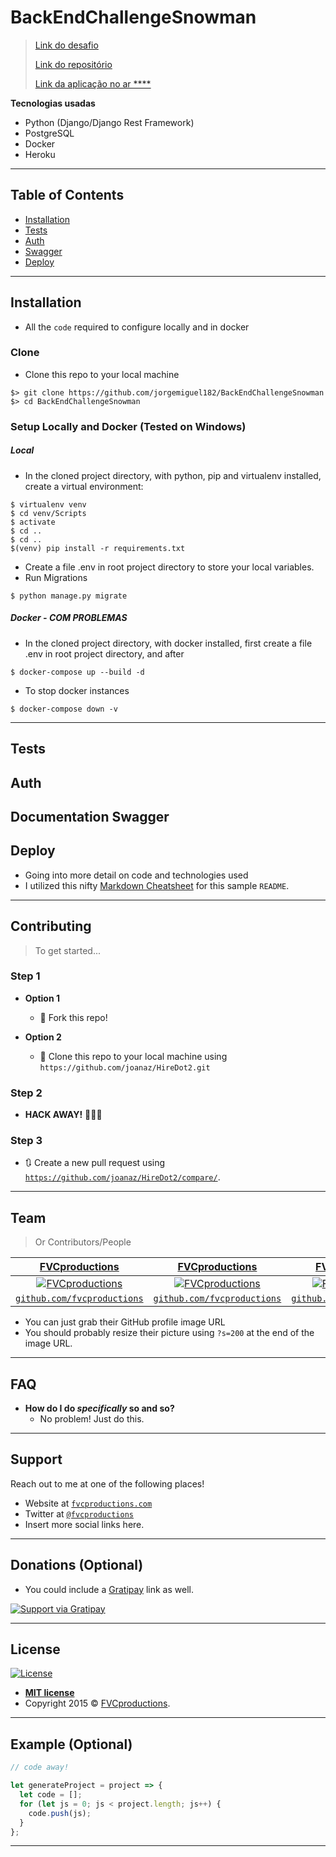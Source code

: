 # BackEndChallengeSnowman

> <p> <a href="https://gitlab.com/snowman-labs/backend-challenge"> Link do desafio </a> </p> 
> <p> <a href="https://github.com/jorgemiguel182/BackEndChallengeSnowman"> Link do repositório </a> </p> 
> <p> <a href="#"> Link da aplicação no ar ****</a> </p> 


**Tecnologias usadas**

- Python (Django/Django Rest Framework)
- PostgreSQL
- Docker
- Heroku

---

## Table of Contents 

- [Installation](#installation)
- [Tests](#tests)
- [Auth](#auth)
- [Swagger](#swagger)
- [Deploy](#deploy)

---

## Installation

- All the `code` required to configure locally and in docker

### Clone

- Clone this repo to your local machine 
```shell
$> git clone https://github.com/jorgemiguel182/BackEndChallengeSnowman
$> cd BackEndChallengeSnowman
```

### Setup Locally and Docker (Tested on Windows)

#####  Local
- In the cloned project directory, with python, pip and virtualenv installed, create a virtual environment:

```shell
$ virtualenv venv
$ cd venv/Scripts
$ activate
$ cd ..
$ cd ..
$(venv) pip install -r requirements.txt
```
- Create a file .env in root project directory to store your local variables.
- Run Migrations
```shell
$ python manage.py migrate
```


##### Docker - COM PROBLEMAS
- In the cloned project directory, with docker installed, first create a file .env in root project directory, and after
```shell
$ docker-compose up --build -d
```

- To stop docker instances

```shell
$ docker-compose down -v
```

---

## Tests
## Auth
## Documentation Swagger
## Deploy

- Going into more detail on code and technologies used
- I utilized this nifty <a href="https://github.com/adam-p/markdown-here/wiki/Markdown-Cheatsheet" target="_blank">Markdown Cheatsheet</a> for this sample `README`.

---

## Contributing

> To get started...

### Step 1

- **Option 1**
    - 🍴 Fork this repo!

- **Option 2**
    - 👯 Clone this repo to your local machine using `https://github.com/joanaz/HireDot2.git`

### Step 2

- **HACK AWAY!** 🔨🔨🔨

### Step 3

- 🔃 Create a new pull request using <a href="https://github.com/joanaz/HireDot2/compare/" target="_blank">`https://github.com/joanaz/HireDot2/compare/`</a>.

---

## Team

> Or Contributors/People

| <a href="http://fvcproductions.com" target="_blank">**FVCproductions**</a> | <a href="http://fvcproductions.com" target="_blank">**FVCproductions**</a> | <a href="http://fvcproductions.com" target="_blank">**FVCproductions**</a> |
| :---: |:---:| :---:|
| [![FVCproductions](https://avatars1.githubusercontent.com/u/4284691?v=3&s=200)](http://fvcproductions.com)    | [![FVCproductions](https://avatars1.githubusercontent.com/u/4284691?v=3&s=200)](http://fvcproductions.com) | [![FVCproductions](https://avatars1.githubusercontent.com/u/4284691?v=3&s=200)](http://fvcproductions.com)  |
| <a href="http://github.com/fvcproductions" target="_blank">`github.com/fvcproductions`</a> | <a href="http://github.com/fvcproductions" target="_blank">`github.com/fvcproductions`</a> | <a href="http://github.com/fvcproductions" target="_blank">`github.com/fvcproductions`</a> |

- You can just grab their GitHub profile image URL
- You should probably resize their picture using `?s=200` at the end of the image URL.

---

## FAQ

- **How do I do *specifically* so and so?**
    - No problem! Just do this.

---

## Support

Reach out to me at one of the following places!

- Website at <a href="http://fvcproductions.com" target="_blank">`fvcproductions.com`</a>
- Twitter at <a href="http://twitter.com/fvcproductions" target="_blank">`@fvcproductions`</a>
- Insert more social links here.

---

## Donations (Optional)

- You could include a <a href="https://cdn.rawgit.com/gratipay/gratipay-badge/2.3.0/dist/gratipay.png" target="_blank">Gratipay</a> link as well.

[![Support via Gratipay](https://cdn.rawgit.com/gratipay/gratipay-badge/2.3.0/dist/gratipay.png)](https://gratipay.com/fvcproductions/)


---

## License

[![License](http://img.shields.io/:license-mit-blue.svg?style=flat-square)](http://badges.mit-license.org)

- **[MIT license](http://opensource.org/licenses/mit-license.php)**
- Copyright 2015 © <a href="http://fvcproductions.com" target="_blank">FVCproductions</a>.


---

## Example (Optional)

```javascript
// code away!

let generateProject = project => {
  let code = [];
  for (let js = 0; js < project.length; js++) {
    code.push(js);
  }
};
```

---